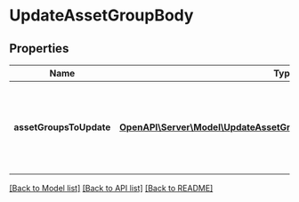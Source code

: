 # UpdateAssetGroupBody

## Properties
Name | Type | Description | Notes
------------ | ------------- | ------------- | -------------
**assetGroupsToUpdate** | [**OpenAPI\Server\Model\UpdateAssetGroupBodyAssetGroupsToUpdateInner**](UpdateAssetGroupBodyAssetGroupsToUpdateInner.md) | A list of asset groups and the data that will be used to update them. | [optional] 

[[Back to Model list]](../README.md#documentation-for-models) [[Back to API list]](../README.md#documentation-for-api-endpoints) [[Back to README]](../README.md)


